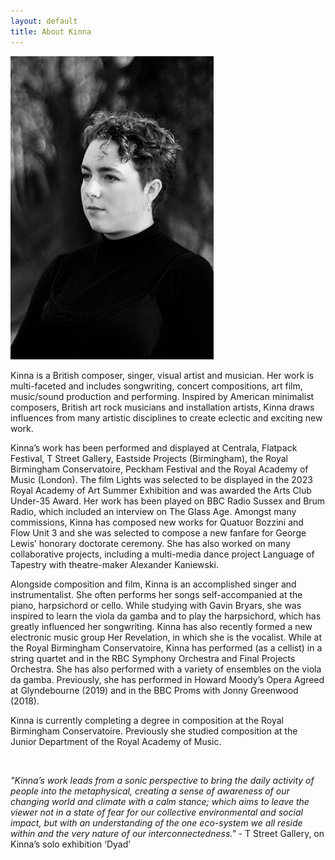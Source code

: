 ```yaml
---
layout: default
title: About Kinna
---
```


![Kinna](/static/images/kinna_bw325.jpg)

Kinna is a British composer, singer, visual artist and musician. Her work is multi-faceted and includes songwriting, concert compositions, art film, music/sound production and performing. Inspired by American minimalist composers, British art rock musicians and installation artists, Kinna draws influences from many artistic disciplines to create eclectic and exciting new work.

Kinna’s work has been performed and displayed at Centrala, Flatpack Festival, T Street Gallery, Eastside Projects (Birmingham), the Royal Birmingham Conservatoire, Peckham Festival and the Royal Academy of Music (London). The film Lights was selected to be displayed in the 2023 Royal Academy of Art Summer Exhibition and was awarded the Arts Club Under-35 Award. Her work has been played on BBC Radio Sussex and Brum Radio, which included an interview on The Glass Age. Amongst many commissions, Kinna has composed new works for Quatuor Bozzini and Flow Unit 3 and she was selected to compose a new fanfare for George Lewis’ honorary doctorate ceremony. She has also worked on many collaborative projects, including a multi-media dance project Language of Tapestry with theatre-maker Alexander Kaniewski.

Alongside composition and film, Kinna is an accomplished singer and instrumentalist. She often performs her songs self-accompanied at the piano, harpsichord or cello. While studying with Gavin Bryars, she was inspired to learn the viola da gamba and to play the harpsichord, which has greatly influenced her songwriting. Kinna has also recently formed a new electronic music group Her Revelation, in which she is the vocalist. While at the Royal Birmingham Conservatoire, Kinna has performed (as a cellist) in a string quartet and in the RBC Symphony Orchestra and Final Projects Orchestra. She has also performed with a variety of ensembles on the viola da gamba. Previously, she has performed in Howard Moody’s Opera  Agreed at Glyndebourne (2019) and in the BBC Proms with Jonny Greenwood (2018).

Kinna is currently completing a degree in composition at the Royal Birmingham Conservatoire. Previously she studied composition at the Junior Department of the Royal Academy of Music.

<br/>

_"Kinna’s work leads from a sonic perspective to bring the daily activity of people into the metaphysical, creating a sense of awareness of our changing world and climate with a calm stance; which aims to leave the viewer not in a state of fear for our collective environmental and social impact, but with an understanding of the one eco-system we all reside within and the very nature of our interconnectedness."_ - T Street Gallery, on Kinna’s solo exhibition ‘Dyad’



